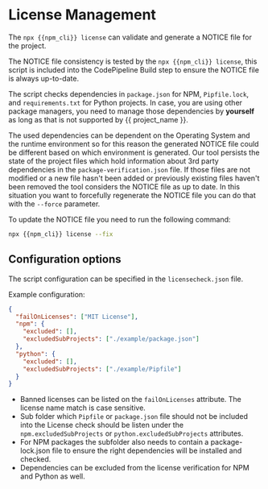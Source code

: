 # License Management

The `npx {{npm_cli}} license` can validate and generate a NOTICE file for the project.

The NOTICE file consistency is tested by the `npx {{npm_cli}} license`, this script is included into the CodePipeline Build step to ensure the NOTICE file is always up-to-date.

The script checks dependencies in `package.json` for NPM, `Pipfile.lock`, and `requirements.txt` for Python projects. In case, you are using other package managers, you need to manage those dependencies by **yourself** as long as that is not supported by {{ project_name }}.

The used dependencies can be dependent on the Operating System and the runtime environment so for this reason the generated NOTICE file could be different based on which environment is generated. Our tool persists the state of the project files which hold information about 3rd party dependencies in the `package-verification.json` file. If those files are not modified or a new file hasn't been added or previously existing files haven't been removed the tool considers the NOTICE file as up to date. In this situation you want to forcefully regenerate the NOTICE file you can do that with the `--force` parameter.

To update the NOTICE file you need to run the following command:

```bash
npx {{npm_cli}} license --fix
```

## Configuration options

The script configuration can be specified in the `licensecheck.json` file.

Example configuration:

```json
{
  "failOnLicenses": ["MIT License"],
  "npm": {
    "excluded": [],
    "excludedSubProjects": ["./example/package.json"]
  },
  "python": {
    "excluded": [],
    "excludedSubProjects": ["./example/Pipfile"]
  }
}
```

- Banned licenses can be listed on the `failOnLicenses` attribute. The license name match is case sensitive.
- Sub folder which `Pipfile` or `package.json` file should not be included into the License check should be listen under the `npm.excludedSubProjects` or `python.excludedSubProjects` attributes.
- For NPM packages the subfolder also needs to contain a package-lock.json file to ensure the right dependencies will be installed and checked.
- Dependencies can be excluded from the license verification for NPM and Python as well.
